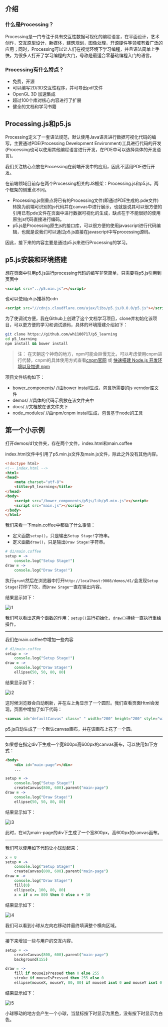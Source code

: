 ## 介绍

### 什么是Processing？

Processing是一门专注于具有交互性数据可视化的编程语言，在平面设计，艺术创作，交互原型设计，新媒体，建筑规划，图像处理，开源硬件等领域有着广泛的应用；同时，Processing可以让人们在视觉环境下学习编程，并且语法简单上手快，为很多人打开了学习编程的大门，号称是最适合零基础编程入门的语言。

### Processing有什么特点？

*   免费，开源
*   可以编写2D/3D交互性程序，并可导出pdf文件
*   OpenGL 3D 加速集成
*   超过100个库对核心内容进行了扩展
*   健全的文档和学习书籍

## Processing.js和p5.js

Processing定义了一套语法规范，默认使用Java语言进行数据可视化代码的编写，主要通过PDE(Processing Development Environment)工具进行代码的开发(Processing也可以使用其他编程语言进行开发，在PDE中可以选择具体的开发语言)。

我们关注核心点放在Processing在前端开发中的应用，因此不适用PDE进行开发。

在前端领域目前存在两个Processing相关的JS框架：Processing.js和p5.js，两个框架的侧重点不同。

*   Processing.js侧重点将已有的Processing文件(即通过PDE生成的.pde文件)转换为前端可识别的js代码并在canvas中进行展示，也就是说其可以很方便的引用已有pde文件在页面中进行数据可视化的生成，缺点在于不能很好的使用原生js代码直接进行编码。
*   p5.js是Processing原生js的接口库，可以很方便的使用javascript进行代码编辑，也就是说我们可以通过p5.js直接在javascript中写processing源码。

因此，接下来的内容主要是通过p5.js来进行Processing的学习。


## p5.js安装和环境搭建


想在页面中引用p5.js进行processing代码的编写非常简单，只需要将p5.js引用到页面中

```html
<script src="../p5.min.js"></script>
```

也可以使用p5.js推荐的cdn

```html
<script src="//cdnjs.cloudflare.com/ajax/libs/p5.js/0.0.0/p5.js"></script>
```

为了使调试方便，我在Github上创建了这个文档学习项目，clone并初始化该项目，可以更方便的学习和调试源码，具体的环境搭建介绍如下：

```bash
git clone https://github.com/wh1100717/p5_learning
cd p5_learning
npm install && bower install
```

> 注： 在天朝这个神奇的地方，npm可能会巨慢无比，可以考虑使用cnpm进行代替，cnpm的具体使用方式查看[cnpm官网](http://www.cnpmjs.org/) 或 [快速搭建 Node.js 开发环境以及加速 npm](https://cnodejs.org/topic/5338c5db7cbade005b023c98)

项目文件结构如下：

*   bower_components/   //由bower install生成，包含所需要的js verndor库文件
*   demos/              //具体的代码示例放在该文件夹中
*   docs/               //文档放在该文件夹下
*   node_modules/       //由npm/cnpm install生成，包含基于node的工具

## 第一个小示例

打开demos/d1文件夹，存在两个文件，index.html和main.coffee

index.html文件中引用了p5.min.js文件及main.js文件，除此之外没有其他内容。

```html
<!doctype html>
<!-- index.html -->
<html>
<head>
    <meta charset="utf-8">
    <title>p5_learning</title>
</head>
<body>
    <script src="/bower_components/p5js/lib/p5.min.js"></script>
    <script src="main.js"></script>
</body>
</html>
```

我们来看一下main.coffee中都做了什么事情：

*   定义函数`setup()`，只是输出`Setup Stage!`字符串。
*   定义函数`draw()`，只是输出`Draw Stage!`字符串。

```coffee
# d1/main.coffee
setup = ->
    console.log("Setup Stage!")
draw = ->
    console.log("Draw Stage!")
```

执行`grunt`然后在浏览器中打开`http://localhost:9008/demos/d1/`会发现`Setup Stage!`打印了1次，而`Draw Srage`一直在输出内容。

结果显示如下：

![i1](i1.png)

我们可以看出这两个函数的作用：`setup()`进行初始化，`draw()`持续一直执行重绘操作。

---

我们在main.coffee中增加一些内容

```coffee
# d1/main.coffee
setup = ->
    console.log("Setup Stage!")
draw = ->
    console.log("Draw Stage!")
    ellipse(50, 50, 80, 80)
```

结果显示如下：

![i2](i2.png)

这时候浏览器会自动刷新，并在左上角显示了一个圆形。我们查看页面Html会发现，页面中增加了如下代码：

```html
<canvas id="defaultCanvas" class=" " width="200" height="200" style="width: 100px; height: 100px;"></canvas>
```

p5.js自动生成了一个默认canvas画布，并在该画布上花了一个圆。

---

如果想在指定div下生成一个宽800px高600px的canvas画布，可以使用如下方式：

```html
<body>
    <div id="main-page"></div>
    ...
```

```coffee
setup = ->
    console.log("Setup Stage!")
    createCanvas(800, 600).parent("main-page")
draw = ->
    console.log("Draw Stage!")
    ellipse(50, 50, 80, 80)
```

结果显示如下：

![i3](i3.png)

此时，在id为main-page的div下生成了一个宽800px，高600px的canvas画布。

---

我们可以使用如下代码让小球动起来：

```coffee
x = 0
setup = ->
    console.log("Setup Stage!")
    createCanvas(800, 600).parent("main-page")
draw = ->
    console.log("Draw Stage!")
    fill(0)
    ellipse(x, 100, 80, 80)
    x = if x >= 800 then 0 else x + 10
```

结果显示如下：

![i4](i4.png)

我们可以看到小球从左向右移动并最终填满整个横向区域。

---

接下来增加一些与用户的交互内容。

```coffee
setup = ->
    createCanvas(800, 600).parent("main-page")
    background(155)

draw = ->
    fill if mouseIsPressed then 0 else 255
    stroke if mouseIsPressed then 255 else 0
    ellipse(mouseX, mouseY, 80, 80) if mouseX isnt 0 and mouseY isnt 0
```

结果显示如下：

![i5](i5.png)

小球移动的地方会产生一个小球，当鼠标按下时显示为黑色，没有按下时显示为白色。
